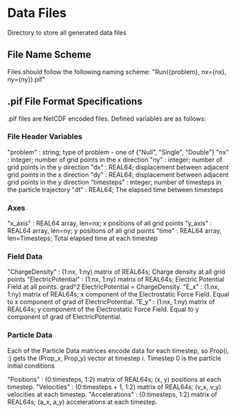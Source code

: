 # Data Files
Directory to store all generated data files

## File Name Scheme
Files should follow the following naming scheme:
"Run({problem}, nx={nx}, ny={ny}).pif"

## .pif File Format Specifications
.pif files are NetCDF encoded files.
Defined variables are as follows:

### File Header Variables
"problem" : string; type of problem - one of {"Null", "Single", "Double"}
"nx" : integer; number of grid points in the x direction
"ny" : integer; number of grid points in the y direction
"dx" : REAL64; displacement between adjacent grid points in the x direction
"dy" : REAL64; displacement between adjacent grid points in the y direction
"timesteps" : integer; number of timesteps in the particle trajectory
"dt" : REAL64; The elapsed time between timesteps

### Axes
"x_axis" : REAL64 array, len=nx; x positions of all grid points
"y_axis" : REAL64 array, len=ny; y positions of all grid points
"time" : REAL64 array, len=Timesteps; Total elapsed time at each timestep

### Field Data
"ChargeDensity" : (1:nx, 1:ny) matrix of REAL64s; Charge density at all grid points
"ElectricPotential" : (1:nx, 1:ny) matrix of REAL64s; Electric Potential Field at all points. grad^2 ElectricPotential = ChargeDensity.
"E_x" : (1:nx, 1:ny) matrix of REAL64s; x component of the Electrostatic Force Field. Equal to x component of grad of ElectricPotential.
"E_y" : (1:nx, 1:ny) matrix of REAL64s; y component of the Electrostatic Force Field. Equal to y component of grad of ElectricPotential.

### Particle Data
Each of the Particle Data matrices encode data for each timestep, so Prop(i, :) gets the (Prop_x, Prop_y) vector at timestep i.
Timestep 0 is the particle initial conditions

"Positions" : (0:timesteps, 1:2) matrix of REAL64s; (x, y) positions at each timestep.
"Velocities" : (0:timesteps + 1, 1:2) matrix of REAL64s; (v_x, v_y) velocities at each timestep.
"Accelerations" : (0:timesteps, 1:2) matrix of REAL64s; (a_x, a_y) accelerations at each timestep.

